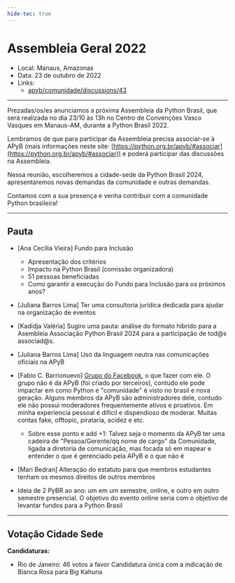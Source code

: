 ```yaml
---
hide-toc: true
---
```


# Assembleia Geral 2022

- Local: Manaus, Amazonas
- Data: 23 de outubro de 2022
- Links:
  - [apyb/comunidade/discussions/43](https://github.com/apyb/comunidade/discussions/43)

---

Prezadas/os/es anunciamos a próxima Assembleia da Python Brasil, que será realizada no dia 23/10 às 13h no Centro de Convenções Vasco Vasques em Manaus-AM, durante a Python Brasil 2022.

Lembramos de que para participar da Assembleia precisa associar-se à APyB (mais informações neste site: [https://python.org.br/apyb/#associar](https://python.org.br/apyb/#associar)) e poderá participar das discussões na Assembleia.

Nessa reunião, escolheremos a cidade-sede da Python Brasil 2024, apresentaremos novas demandas da comunidade e outras demandas.

Contamos com a sua presença e venha contribuir com a comunidade Python brasileira!

---


## Pauta

- [Ana Cecília Vieira] Fundo para Inclusão
    - Apresentação dos critérios
    - Impacto na Python Brasil (comissão organizadora)
    - 51 pessoas beneficiadas
    - Como garantir a execução do Fundo para Inclusão para os próximos anos?

- [Juliana Barros Lima] Ter uma consultoria jurídica dedicada para ajudar na organização de eventos

- [Kadidja Valéria] Sugiro uma pauta: análise do formato híbrido para a Asembleia Associação Python Brasil 2024 para a participação de tod@s associad@s.

- [Juliana Barros Lima] Uso da linguagem neutra nas comunicações oficiais na APyB

- [Fabio C. Barrionuevo] [Grupo do Facebook](https://www.facebook.com/groups/python.brasil/?mibextid=6NoCDW), o que fazer com ele. O grupo não é da APyB (foi criado por terceiros), contudo ele pode impactar em como Python e "comunidade" é visto no brasil e nova geração. Alguns membros da APyB são administradores dele, contudo ele não possui moderadores frequentemente ativos e proativos. Em minha experiencia pessoal é difícil e dispendioso de moderar. Muitas contas fake, offtopic, pirataria, acidez e etc.
    - Sobre esse ponto e add +1: Talvez seja o momento da APyB ter uma cadeira de "Pessoa/Gerente/qq nome de cargo" da Comunidade, ligada a diretoria de comunicação, mas focada só em mapear e entender o que é gerenciado pela APyB e o que não é

- [Mari Bedran] Alteração do estatuto para que membros estudantes tenham os mesmos direitos de outros membros

- Ideia de 2 PyBR ao ano: um em um semestre, online, e outro em outro semestre presencial. O objetivo do evento online seria com o objetivo de levantar fundos para a Python Brasil

---

## Votação Cidade Sede

**Candidaturas:**

- Rio de Janeiro: 46 votos a favor
    Candidatura única com a indicação de Bianca Rosa para Big Kahuna
